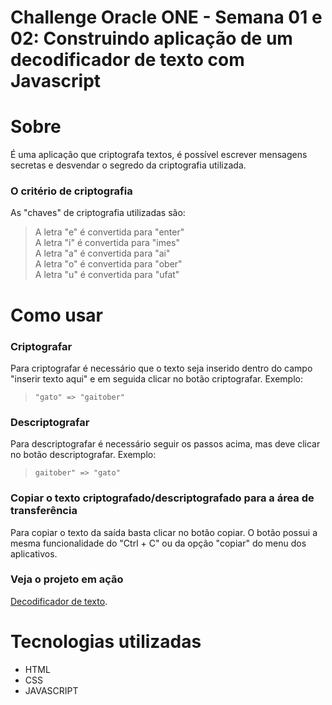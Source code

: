 # Challenge Oracle ONE - Semana 01 e 02: Construindo aplicação de um decodificador de texto com Javascript

# Sobre
  É uma aplicação que criptografa textos, é possível escrever mensagens secretas e desvendar o segredo da criptografia utilizada.
### O critério de criptografia
As "chaves" de criptografia utilizadas são: 
> A letra "e" é convertida para "enter"<br>
> A letra "i" é convertida para "imes"<br>
> A letra "a" é convertida para "ai"<br>
> A letra "o" é convertida para "ober"<br>
> A letra "u" é convertida para "ufat"


# Como usar

### Criptografar
Para criptografar é necessário que o texto seja inserido dentro do campo "inserir texto aqui" e em seguida clicar no botão criptografar.
Exemplo:

> `"gato" => "gaitober"`

### Descriptografar 
Para descriptografar é necessário seguir os passos acima, mas deve clicar no botão descriptografar.
Exemplo:
>`gaitober" => "gato"`

### Copiar o texto criptografado/descriptografado para a área de transferência
Para copiar o texto da saída basta clicar no botão copiar. O botão possui a mesma funcionalidade do "Ctrl + C" ou da opção "copiar" do menu dos aplicativos.

### Veja o projeto em ação
[Decodificador de texto](https://matheus-honorato.github.io/decodificador-de-texto/).


# Tecnologias utilizadas
- HTML
- CSS
- JAVASCRIPT
